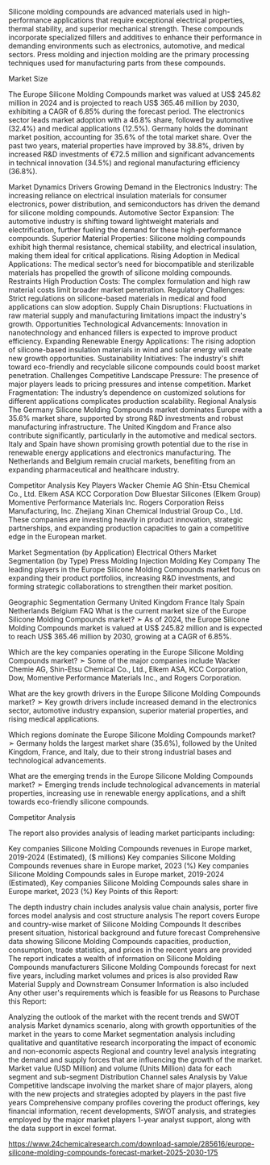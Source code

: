 Silicone molding compounds are advanced materials used in high-performance applications that require exceptional electrical properties, thermal stability, and superior mechanical strength. These compounds incorporate specialized fillers and additives to enhance their performance in demanding environments such as electronics, automotive, and medical sectors. Press molding and injection molding are the primary processing techniques used for manufacturing parts from these compounds.

Market Size

The Europe Silicone Molding Compounds market was valued at US$ 245.82 million in 2024 and is projected to reach US$ 365.46 million by 2030, exhibiting a CAGR of 6.85% during the forecast period. The electronics sector leads market adoption with a 46.8% share, followed by automotive (32.4%) and medical applications (12.5%). Germany holds the dominant market position, accounting for 35.6% of the total market share. Over the past two years, material properties have improved by 38.8%, driven by increased R&D investments of €72.5 million and significant advancements in technical innovation (34.5%) and regional manufacturing efficiency (36.8%).

Market Dynamics 
Drivers
Growing Demand in the Electronics Industry: The increasing reliance on electrical insulation materials for consumer electronics, power distribution, and semiconductors has driven the demand for silicone molding compounds.
Automotive Sector Expansion: The automotive industry is shifting toward lightweight materials and electrification, further fueling the demand for these high-performance compounds.
Superior Material Properties: Silicone molding compounds exhibit high thermal resistance, chemical stability, and electrical insulation, making them ideal for critical applications.
Rising Adoption in Medical Applications: The medical sector’s need for biocompatible and sterilizable materials has propelled the growth of silicone molding compounds.
Restraints
High Production Costs: The complex formulation and high raw material costs limit broader market penetration.
Regulatory Challenges: Strict regulations on silicone-based materials in medical and food applications can slow adoption.
Supply Chain Disruptions: Fluctuations in raw material supply and manufacturing limitations impact the industry's growth.
Opportunities
Technological Advancements: Innovation in nanotechnology and enhanced fillers is expected to improve product efficiency.
Expanding Renewable Energy Applications: The rising adoption of silicone-based insulation materials in wind and solar energy will create new growth opportunities.
Sustainability Initiatives: The industry's shift toward eco-friendly and recyclable silicone compounds could boost market penetration.
Challenges
Competitive Landscape Pressure: The presence of major players leads to pricing pressures and intense competition.
Market Fragmentation: The industry’s dependence on customized solutions for different applications complicates production scalability.
Regional Analysis
The Germany Silicone Molding Compounds market dominates Europe with a 35.6% market share, supported by strong R&D investments and robust manufacturing infrastructure. The United Kingdom and France also contribute significantly, particularly in the automotive and medical sectors. Italy and Spain have shown promising growth potential due to the rise in renewable energy applications and electronics manufacturing. The Netherlands and Belgium remain crucial markets, benefiting from an expanding pharmaceutical and healthcare industry.

Competitor Analysis
Key Players
Wacker Chemie AG
Shin-Etsu Chemical Co., Ltd.
Elkem ASA
KCC Corporation
Dow
Bluestar Silicones (Elkem Group)
Momentive Performance Materials Inc.
Rogers Corporation
Reiss Manufacturing, Inc.
Zhejiang Xinan Chemical Industrial Group Co., Ltd.
These companies are investing heavily in product innovation, strategic partnerships, and expanding production capacities to gain a competitive edge in the European market.

Market Segmentation (by Application)
Electrical
Others
Market Segmentation (by Type)
Press Molding
Injection Molding
Key Company
The leading players in the Europe Silicone Molding Compounds market focus on expanding their product portfolios, increasing R&D investments, and forming strategic collaborations to strengthen their market position.

Geographic Segmentation
Germany
United Kingdom
France
Italy
Spain
Netherlands
Belgium
FAQ 
What is the current market size of the Europe Silicone Molding Compounds market?
➣ As of 2024, the Europe Silicone Molding Compounds market is valued at US$ 245.82 million and is expected to reach US$ 365.46 million by 2030, growing at a CAGR of 6.85%.

Which are the key companies operating in the Europe Silicone Molding Compounds market?
➣ Some of the major companies include Wacker Chemie AG, Shin-Etsu Chemical Co., Ltd., Elkem ASA, KCC Corporation, Dow, Momentive Performance Materials Inc., and Rogers Corporation.

What are the key growth drivers in the Europe Silicone Molding Compounds market?
➣ Key growth drivers include increased demand in the electronics sector, automotive industry expansion, superior material properties, and rising medical applications.

Which regions dominate the Europe Silicone Molding Compounds market?
➣ Germany holds the largest market share (35.6%), followed by the United Kingdom, France, and Italy, due to their strong industrial bases and technological advancements.

What are the emerging trends in the Europe Silicone Molding Compounds market?
➣ Emerging trends include technological advancements in material properties, increasing use in renewable energy applications, and a shift towards eco-friendly silicone compounds.

Competitor Analysis

The report also provides analysis of leading market participants including:

Key companies Silicone Molding Compounds revenues in Europe market, 2019-2024 (Estimated), ($ millions)
Key companies Silicone Molding Compounds revenues share in Europe market, 2023 (%)
Key companies Silicone Molding Compounds sales in Europe market, 2019-2024 (Estimated),
Key companies Silicone Molding Compounds sales share in Europe market, 2023 (%)
Key Points of this Report:

The depth industry chain includes analysis value chain analysis, porter five forces model analysis and cost structure analysis
The report covers Europe and country-wise market of Silicone Molding Compounds
It describes present situation, historical background and future forecast
Comprehensive data showing Silicone Molding Compounds capacities, production, consumption, trade statistics, and prices in the recent years are provided
The report indicates a wealth of information on Silicone Molding Compounds manufacturers
Silicone Molding Compounds forecast for next five years, including market volumes and prices is also provided
Raw Material Supply and Downstream Consumer Information is also included
Any other user's requirements which is feasible for us
Reasons to Purchase this Report:

Analyzing the outlook of the market with the recent trends and SWOT analysis
Market dynamics scenario, along with growth opportunities of the market in the years to come
Market segmentation analysis including qualitative and quantitative research incorporating the impact of economic and non-economic aspects
Regional and country level analysis integrating the demand and supply forces that are influencing the growth of the market.
Market value (USD Million) and volume (Units Million) data for each segment and sub-segment
Distribution Channel sales Analysis by Value
Competitive landscape involving the market share of major players, along with the new projects and strategies adopted by players in the past five years
Comprehensive company profiles covering the product offerings, key financial information, recent developments, SWOT analysis, and strategies employed by the major market players
1-year analyst support, along with the data support in excel format.

https://www.24chemicalresearch.com/download-sample/285616/europe-silicone-molding-compounds-forecast-market-2025-2030-175 
